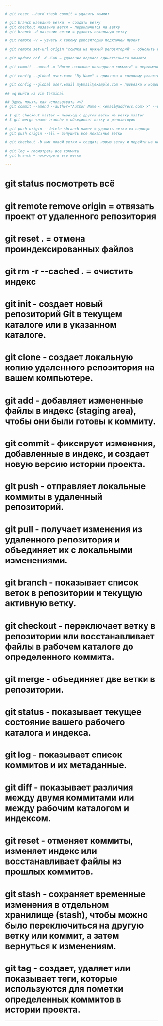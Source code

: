 ```yaml
---

# git reset --hard +hash commit = удалить коммит

# git branch название ветки  = создать ветку
# git checkout название ветки = переключится на ветку
# git branch -d название ветки = удалить локальную ветку

# git remote -v = узнать к какому репозиторию подключен проект

# git remote set-url origin "ссылка на нужный репозиторий" - обновить привязанный репозиторий 

# git update-ref -d HEAD = удаление первого единственного коммита 

# git commit --amend -m "Новое название последнего коммита" = переименовать последний коммит

# git config --global user.name "My Name" = привязка к кодовому редактору через gitbash

# git config --global user.email myEmail@example.com = привязка к кодовому редактору через gitbash

## wq выйти из vim terminal

## Здесь понять как использовать <>?
# git commit --amend --author="Author Name < <email@address.com> >" --no-edit = изменить автора последнего коммита 

# $ git checkout master = переход с другой ветки на ветку master 
# $ git merge <name branch> = обьединяет ветку к репозиторию 

# git push origin --delete <branch name> = удалить ветки на сервере
# git push origin --all = запушить все локальные ветки

# git checkout -b имя новой ветки = создать новую ветку и перейти на неё

# git log = посмотреть все коммиты 
# git branch = посмотреть все ветки

---
```

# git status посмотреть всё

# git remote remove origin = отвязать проект от удаленного репозитория
  
# git reset . = отмена проиндексированных файлов

# git rm -r --cached . = очистить индекс
  
# git init - создает новый репозиторий Git в текущем каталоге или в указанном каталоге.

# git clone - создает локальную копию удаленного репозитория на вашем компьютере.

# git add - добавляет измененные файлы в индекс (staging area), чтобы они были готовы к коммиту.

# git commit - фиксирует изменения, добавленные в индекс, и создает новую версию истории проекта.

# git push - отправляет локальные коммиты в удаленный репозиторий.

# git pull - получает изменения из удаленного репозитория и объединяет их с локальными изменениями.

# git branch - показывает список веток в репозитории и текущую активную ветку.

# git checkout - переключает ветку в репозитории или восстанавливает файлы в рабочем каталоге до определенного коммита.

# git merge - объединяет две ветки в репозитории.

# git status - показывает текущее состояние вашего рабочего каталога и индекса.

# git log - показывает список коммитов и их метаданные.

# git diff - показывает различия между двумя коммитами или между рабочим каталогом и индексом.

# git reset - отменяет коммиты, изменяет индекс или восстанавливает файлы из прошлых коммитов.

# git stash - сохраняет временные изменения в отдельном хранилище (stash), чтобы можно было переключиться на другую ветку или коммит, а затем вернуться к изменениям.

# git tag - создает, удаляет или показывает теги, которые используются для пометки определенных коммитов в истории проекта.
  
---
